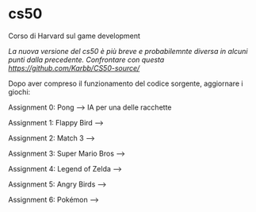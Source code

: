 # cs50

Corso di Harvard sul game development

*La nuova versione del cs50 è più breve e probabilemnte diversa in alcuni punti dalla precedente.*
*Confrontare con questa https://github.com/Karbb/CS50-source/*

Dopo aver compreso il funzionamento del codice sorgente, aggiornare i giochi:

Assignment 0: Pong             --> IA per una delle racchette

Assignment 1: Flappy Bird      -->

Assignment 2: Match 3          -->

Assignment 3: Super Mario Bros -->

Assignment 4: Legend of Zelda  -->

Assignment 5: Angry Birds      -->

Assignment 6: Pokémon          -->
